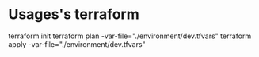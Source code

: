 <!-- BEGIN_TF_DOCS -->
# Usages's terraform

terraform init
terraform plan -var-file="./environment/dev.tfvars"
terraform apply -var-file="./environment/dev.tfvars"